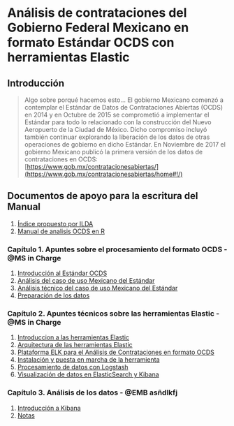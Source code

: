 # Análisis de contrataciones del Gobierno Federal Mexicano en formato Estándar OCDS con herramientas Elastic

## Introducción

> Algo sobre porqué hacemos esto...
> El gobierno Mexicano comenzó a contemplar el Estándar de Datos de Contrataciones Abiertas (OCDS) en 2014 y en Octubre de 2015 se comprometió a implementar el Estándar para todo lo relacionado con la construcción del Nuevo Aeropuerto de la Ciudad de México. Dicho compromiso incluyó también continuar explorando la liberación de los datos de otras operaciones de gobierno en dicho Estándar.
> En Noviembre de 2017 el gobierno Mexicano publicó la primera versión de los datos de contrataciones en OCDS: [https://www.gob.mx/contratacionesabiertas/](https://www.gob.mx/contratacionesabiertas/home#!/)

## Documentos de apoyo para la escritura del Manual
1. [Índice propuesto por ILDA](https://docs.google.com/document/d/1oqZfk1BUwyBg7P4jKfzbT53LpRLmIIQUr90IkCMNP4I/edit)
1. [Manual de analisis OCDS en R](https://github.com/rparrapy/ocds-r-manual/blob/master/manual.Rmd)

### Capítulo 1. Apuntes sobre el procesamiento del formato OCDS - @MS in Charge

1. [Introducción al Estándar OCDS](C1/Seccion1.md)
1. [Análisis del caso de uso Mexicano del Estándar](C1/Seccion2.md)
1. [Análisis técnico del caso de uso Mexicano del Estándar](C1/Seccion3.md)
1. [Preparación de los datos](C1/Seccion4.md)

### Capítulo 2. Apuntes técnicos sobre las herramientas Elastic - @MS in Charge

1. [Introduccion a las herramientas Elastic](C2/Seccion1.md)
1. [Arquitectura de las herramientas Elastic](C2/Seccion2.md)
1. [Plataforma ELK para el Análisis de Contrataciones en formato OCDS](C2/Seccion3.md)
1. [Instalación y puesta en marcha de la herramienta](C2/Seccion4.md)
1. [Procesamiento de datos con Logstash](C2/Seccion5.md)
1. [Visualización de datos en ElasticSearch y Kibana](C2/Seccion6.md)

### Capítulo 3. Análisis de los datos - @EMB asñdlkfj

1. [Introducción a Kibana](C3/Seccion1.md)
1. [Notas](C3/Seccion2.md)
